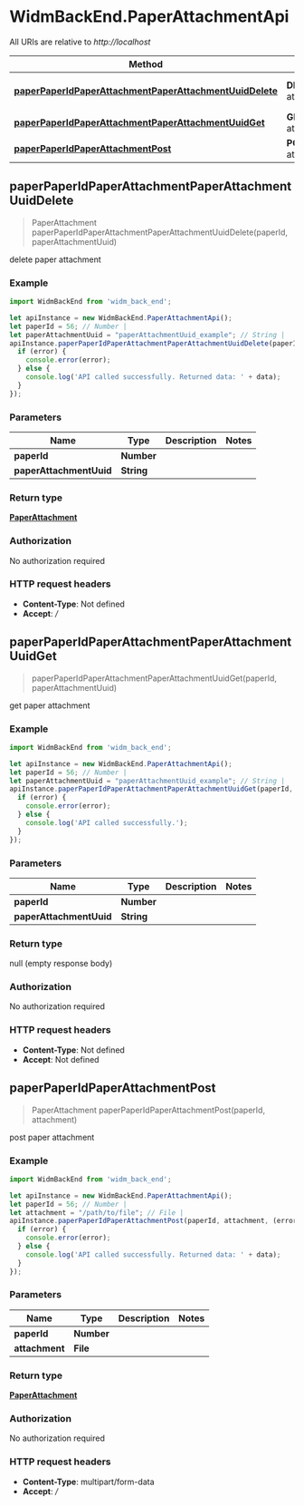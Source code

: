 # WidmBackEnd.PaperAttachmentApi

All URIs are relative to *http://localhost*

Method | HTTP request | Description
------------- | ------------- | -------------
[**paperPaperIdPaperAttachmentPaperAttachmentUuidDelete**](PaperAttachmentApi.md#paperPaperIdPaperAttachmentPaperAttachmentUuidDelete) | **DELETE** /paper/{paper_id}/paper-attachment/{paper_attachment_uuid} | delete paper attachment
[**paperPaperIdPaperAttachmentPaperAttachmentUuidGet**](PaperAttachmentApi.md#paperPaperIdPaperAttachmentPaperAttachmentUuidGet) | **GET** /paper/{paper_id}/paper-attachment/{paper_attachment_uuid} | get paper attachment
[**paperPaperIdPaperAttachmentPost**](PaperAttachmentApi.md#paperPaperIdPaperAttachmentPost) | **POST** /paper/{paper_id}/paper-attachment | post paper attachment



## paperPaperIdPaperAttachmentPaperAttachmentUuidDelete

> PaperAttachment paperPaperIdPaperAttachmentPaperAttachmentUuidDelete(paperId, paperAttachmentUuid)

delete paper attachment

### Example

```javascript
import WidmBackEnd from 'widm_back_end';

let apiInstance = new WidmBackEnd.PaperAttachmentApi();
let paperId = 56; // Number | 
let paperAttachmentUuid = "paperAttachmentUuid_example"; // String | 
apiInstance.paperPaperIdPaperAttachmentPaperAttachmentUuidDelete(paperId, paperAttachmentUuid, (error, data, response) => {
  if (error) {
    console.error(error);
  } else {
    console.log('API called successfully. Returned data: ' + data);
  }
});
```

### Parameters


Name | Type | Description  | Notes
------------- | ------------- | ------------- | -------------
 **paperId** | **Number**|  | 
 **paperAttachmentUuid** | **String**|  | 

### Return type

[**PaperAttachment**](PaperAttachment.md)

### Authorization

No authorization required

### HTTP request headers

- **Content-Type**: Not defined
- **Accept**: */*


## paperPaperIdPaperAttachmentPaperAttachmentUuidGet

> paperPaperIdPaperAttachmentPaperAttachmentUuidGet(paperId, paperAttachmentUuid)

get paper attachment

### Example

```javascript
import WidmBackEnd from 'widm_back_end';

let apiInstance = new WidmBackEnd.PaperAttachmentApi();
let paperId = 56; // Number | 
let paperAttachmentUuid = "paperAttachmentUuid_example"; // String | 
apiInstance.paperPaperIdPaperAttachmentPaperAttachmentUuidGet(paperId, paperAttachmentUuid, (error, data, response) => {
  if (error) {
    console.error(error);
  } else {
    console.log('API called successfully.');
  }
});
```

### Parameters


Name | Type | Description  | Notes
------------- | ------------- | ------------- | -------------
 **paperId** | **Number**|  | 
 **paperAttachmentUuid** | **String**|  | 

### Return type

null (empty response body)

### Authorization

No authorization required

### HTTP request headers

- **Content-Type**: Not defined
- **Accept**: Not defined


## paperPaperIdPaperAttachmentPost

> PaperAttachment paperPaperIdPaperAttachmentPost(paperId, attachment)

post paper attachment

### Example

```javascript
import WidmBackEnd from 'widm_back_end';

let apiInstance = new WidmBackEnd.PaperAttachmentApi();
let paperId = 56; // Number | 
let attachment = "/path/to/file"; // File | 
apiInstance.paperPaperIdPaperAttachmentPost(paperId, attachment, (error, data, response) => {
  if (error) {
    console.error(error);
  } else {
    console.log('API called successfully. Returned data: ' + data);
  }
});
```

### Parameters


Name | Type | Description  | Notes
------------- | ------------- | ------------- | -------------
 **paperId** | **Number**|  | 
 **attachment** | **File**|  | 

### Return type

[**PaperAttachment**](PaperAttachment.md)

### Authorization

No authorization required

### HTTP request headers

- **Content-Type**: multipart/form-data
- **Accept**: */*

